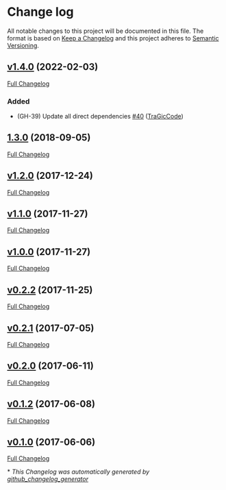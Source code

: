 # Change log

All notable changes to this project will be documented in this file. The format is based on [Keep a Changelog](http://keepachangelog.com/en/1.0.0/) and this project adheres to [Semantic Versioning](http://semver.org).

## [v1.4.0](https://github.com/tragiccode/tragiccode-vscode/tree/v1.4.0) (2022-02-03)

[Full Changelog](https://github.com/tragiccode/tragiccode-vscode/compare/1.3.0...v1.4.0)

### Added

- \(GH-39\) Update all direct dependencies [\#40](https://github.com/TraGicCode/tragiccode-vscode/pull/40) ([TraGicCode](https://github.com/TraGicCode))

## [1.3.0](https://github.com/tragiccode/tragiccode-vscode/tree/1.3.0) (2018-09-05)

[Full Changelog](https://github.com/tragiccode/tragiccode-vscode/compare/v1.2.0...1.3.0)

## [v1.2.0](https://github.com/tragiccode/tragiccode-vscode/tree/v1.2.0) (2017-12-24)

[Full Changelog](https://github.com/tragiccode/tragiccode-vscode/compare/v1.1.0...v1.2.0)

## [v1.1.0](https://github.com/tragiccode/tragiccode-vscode/tree/v1.1.0) (2017-11-27)

[Full Changelog](https://github.com/tragiccode/tragiccode-vscode/compare/v1.0.0...v1.1.0)

## [v1.0.0](https://github.com/tragiccode/tragiccode-vscode/tree/v1.0.0) (2017-11-27)

[Full Changelog](https://github.com/tragiccode/tragiccode-vscode/compare/v0.2.2...v1.0.0)

## [v0.2.2](https://github.com/tragiccode/tragiccode-vscode/tree/v0.2.2) (2017-11-25)

[Full Changelog](https://github.com/tragiccode/tragiccode-vscode/compare/v0.2.1...v0.2.2)

## [v0.2.1](https://github.com/tragiccode/tragiccode-vscode/tree/v0.2.1) (2017-07-05)

[Full Changelog](https://github.com/tragiccode/tragiccode-vscode/compare/v0.2.0...v0.2.1)

## [v0.2.0](https://github.com/tragiccode/tragiccode-vscode/tree/v0.2.0) (2017-06-11)

[Full Changelog](https://github.com/tragiccode/tragiccode-vscode/compare/v0.1.2...v0.2.0)

## [v0.1.2](https://github.com/tragiccode/tragiccode-vscode/tree/v0.1.2) (2017-06-08)

[Full Changelog](https://github.com/tragiccode/tragiccode-vscode/compare/v0.1.0...v0.1.2)

## [v0.1.0](https://github.com/tragiccode/tragiccode-vscode/tree/v0.1.0) (2017-06-06)

[Full Changelog](https://github.com/tragiccode/tragiccode-vscode/compare/cce699d7cf5c15c72a1cb55e89bd3023d5e693cf...v0.1.0)



\* *This Changelog was automatically generated by [github_changelog_generator](https://github.com/github-changelog-generator/github-changelog-generator)*

